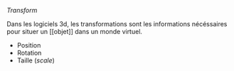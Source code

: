 *Transform*

Dans les logiciels 3d, les transformations sont les informations nécéssaires pour situer un [[objet]] dans un monde virtuel.

- Position 
- Rotation
- Taille (*scale*)

